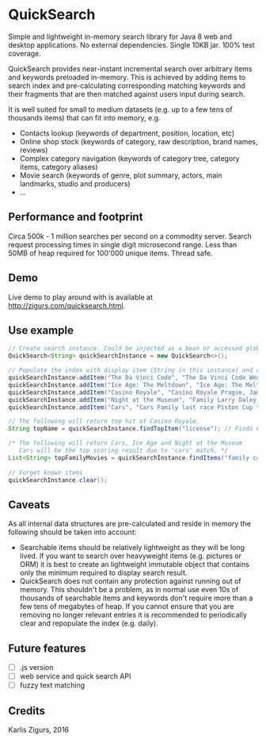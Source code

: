 # QuickSearch

Simple and lightweight in-memory search library for Java 8 web and desktop applications.
No external dependencies. Single 10KB jar. 100% test coverage.

QuickSearch provides near-instant incremental search over arbitrary items and keywords preloaded in-memory.
This is achieved by adding items to search index and pre-calculating corresponding matching keywords and their
fragments that are then matched against users input during search.

It is well suited for small to medium datasets (e.g. up to a few tens of thousands items) that can fit into memory, e.g.

  * Contacts lookup (keywords of department, position, location, etc)
  * Online shop stock (keywords of category, raw description, brand names, reviews)
  * Complex category navigation (keywords of category tree, category items, category aliases)
  * Movie search (keywords of genre, plot summary, actors, main landmarks, studio and producers)
  * ...

## Performance and footprint

Circa 500k - 1 million searches per second on a commodity server. Search request processing times
in single digit microsecond range. Less than 50MB of heap required for 100'000 unique items. Thread safe.

## Demo

Live demo to play around with is available at http://zigurs.com/quicksearch.html.

## Use example

```Java
// Create search instance. Could be injected as a bean or accessed globally via singleton.
QuickSearch<String> quickSearchInstance = new QuickSearch<>();

// Populate the index with display item (String in this instance) and associated keywords.
quickSearchInstance.addItem("The Da Vinci Code", "The Da Vinci Code Wedding Will Turner Elizabeth Swann Lord Cutler Beckett East India Trading Company");
quickSearchInstance.addItem("Ice Age: The Meltdown", "Ice Age: The Meltdown  Family Jacques Saunière Louvre curator pursued  Great Gallery albino Catholic monk Silas Priory keystone");
quickSearchInstance.addItem("Casino Royale", "Casino Royale Prague, James Bond MI6 station chief Dryden terrorist contact license to kill 00 agent");
quickSearchInstance.addItem("Night at the Museum", "Family Larry Daley Ben Stiller divorced man stable job failed business -wife Kim Raver bad example");
quickSearchInstance.addItem("Cars", "Cars Family last race Piston Cup tie Strip The King Weathers Chick Hicks Lightning McQueen tiebreaker");

// The following will return top hit of Casino Royale.
String topName = quickSearchInstance.findTopItem("license"); // Finds Casino Royale

/* The following will return Cars, Ice Age and Night at the Museum
   Cars will be the top scoring result due to 'cars' match. */
List<String> topFamilyMovies = quickSearchInstance.findItems("family ca", 10);
        
// Forget known items
quickSearchInstance.clear();
```

## Caveats

As all internal data structures are pre-calculated and reside in memory the following should be taken into account:

  * Searchable items should be relatively lightweight as they will be long lived.
    If you want to search over heavyweight items (e.g. pictures or ORM) it is best
    to create an lightweight immutable object that contains only the minimum required to display search result.
  * QuickSearch does not contain any protection against running out of memory. This shouldn't be a problem,
    as in normal use even 10s of thousands of searchable items and keywords don't require more than a few
    tens of megabytes of heap. If you cannot ensure that you are removing no longer relevant entries it is
    recommended to periodically clear and repopulate the index (e.g. daily).
    
## Future features

  * [ ] .js version
  * [ ] web service and quick search API
  * [ ] fuzzy text matching

## Credits

Karlis Zigurs, 2016